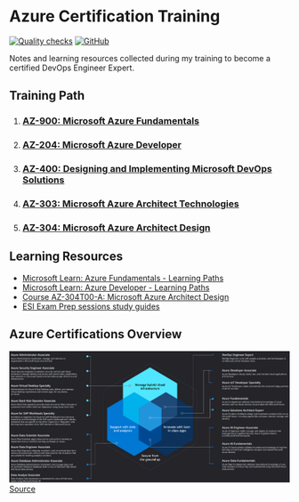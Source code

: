 # Azure Certification Training
[![Quality checks](https://github.com/WouterStemgee/azure-certification-training/actions/workflows/Quality-checks.yml/badge.svg)](https://github.com/WouterStemgee/azure-certification-training/actions/workflows/Quality-checks.yml)
[![GitHub](https://img.shields.io/github/license/WouterStemgee/azure-certification-training)](LICENSE)

Notes and learning resources collected during my training to become a certified DevOps Engineer Expert.


## Training Path
1. ### [AZ-900: Microsoft Azure Fundamentals](AZ-900/)
2. ### [AZ-204: Microsoft Azure Developer](AZ-204/)
3. ### [AZ-400: Designing and Implementing Microsoft DevOps Solutions](AZ-400/)
4. ### [AZ-303: Microsoft Azure Architect Technologies](AZ-303/)
5. ### [AZ-304: Microsoft Azure Architect Design](AZ-304/)

## Learning Resources
- [Microsoft Learn: Azure Fundamentals - Learning Paths](https://docs.microsoft.com/en-us/learn/certifications/azure-fundamentals/)
- [Microsoft Learn: Azure Developer - Learning Paths](https://docs.microsoft.com/en-us/learn/certifications/azure-developer/)
- [Course AZ-304T00-A: Microsoft Azure Architect Design](https://docs.microsoft.com/en-us/learn/certifications/courses/az-304t00)
- [ESI Exam Prep sessions study guides](https://query.prod.cms.rt.microsoft.com/cms/api/am/binary/RE4Hyda)

## Azure Certifications Overview
[![Azure Certifications](img/azure_certifications.png)](img/azure_certifications.png)
[Source](https://query.prod.cms.rt.microsoft.com/cms/api/am/binary/RE4wyqh)
